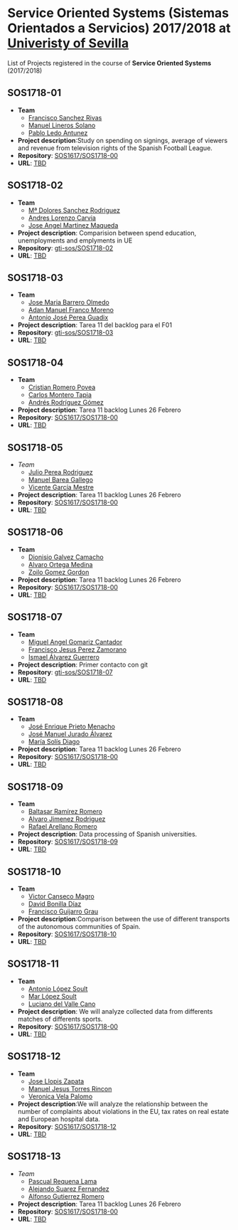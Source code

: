 Service Oriented Systems (Sistemas Orientados a Servicios) 2017/2018 at [Univeristy of Sevilla](http://www.us.es)
===================

List of Projects registered in the course of **Service Oriented Systems** (2017/2018)

## SOS1718-01

- **Team**
  - [Francisco Sanchez Rivas](https://github.com/FranciscoSR11)
  - [Manuel Lineros Solano](https://github.com/ManuLineros)
  - [Pablo Ledo Antunez](https://github.com/PabloLedo97)
- **Project description**:Study on spending on signings, average of viewers and revenue from television rights of the Spanish Football League.
- **Repository**: [SOS1617/SOS1718-00](https://github.com/gti-sos/SOS1718-01)
- **URL**: [TBD](#)

## SOS1718-02 

- **Team**
  - [Mª Dolores Sanchez Rodriguez](https://github.com/LolaSanchez)
  - [Andres Lorenzo Carvia](https://github.com/wirfen)
  - [Jose Angel Martinez Maqueda](https://github.com/joseangelmm)
- **Project description**: Comparision between spend education, unemployments and emplyments in UE
- **Repository**: [gti-sos/SOS1718-02](https://github.com/gti-sos/SOS1718-02)
- **URL**: [TBD](#)

## SOS1718-03 

- **Team**
  - [Jose Maria Barrero Olmedo](https://github.com/josbarolm)
  - [Adan Manuel Franco Moreno](https://github.com/adaframor)
  - [Antonio José Perea Guadix](https://github.com/antpergua)
- **Project description**: Tarea 11 del backlog para el F01
- **Repository**: [gti-sos/SOS1718-03](https://github.com/gti-sos/SOS1718-03)
- **URL**: [TBD](#)

## SOS1718-04

- **Team**
  - [Cristian Romero Povea](https://github.com/crirompov)
  - [Carlos Montero Tapia](https://github.com/carmontap)
  - [Andrés Rodríguez Gómez](https://github.com/rgfandres)
- **Project description**: Tarea 11 backlog Lunes 26 Febrero
- **Repository**: [SOS1617/SOS1718-00](https://github.com/gti-sos/SOS1718-04)
- **URL**: [TBD](#)

## SOS1718-05

- *Team*
  - [Julio Perea Rodriguez](https://github.com/julperrod1)
  - [Manuel Barea Gallego](https://github.com/ManuelBareaGallego)
  - [Vicente García Mestre](https://github.com/vicgarmes)
- **Project description**: Tarea 11 backlog Lunes 26 Febrero
- **Repository**: [SOS1617/SOS1718-00](https://github.com/gti-sos/SOS1718-05)
- **URL**: [TBD](#)

## SOS1718-06

- **Team**
  - [Dionisio Galvez Camacho](https://github.com/diogalcam)
  - [Alvaro Ortega Medina](https://github.com/alvortmed)
  - [Zoilo Gomez Gordon](https://github.com/zoigomgor)
- **Project description**: Tarea 11 backlog Lunes 26 Febrero
- **Repository**: [SOS1617/SOS1718-00](https://github.com/gti-sos/SOS1718-06)
- **URL**: [TBD](#)

## SOS1718-07

- **Team**
    - [Miguel Angel Gomariz Cantador](https://github.com/miguelillo42)
    - [Francisco Jesus Perez Zamorano](https://github.com/fraperzam)
    - [Ismael Álvarez Guerrero](https://github.com/ismalvgue)
- **Project description**: Primer contacto con git
- **Repository**: [gti-sos/SOS1718-07](https://github.com/gti-sos/SOS1718-07)
- **URL**: [TBD](#)

## SOS1718-08

- **Team**
  - [José Enrique Prieto Menacho](https://github.com/josprimen)
  - [José Manuel Jurado Álvarez](https://github.com/jura2alvarez)
  - [María Solís Diago](https://github.com/unpezllamadomiki)
- **Project description**: Tarea 11 backlog Lunes 26 Febrero
- **Repository**: [SOS1617/SOS1718-00](https://github.com/gti-sos/SOS1718-08)
- **URL**: [TBD](#)

## SOS1718-09

- **Team**
  - [Baltasar Ramírez Romero](https://github.com/balramrom)
  - [Alvaro Jimenez Rodriguez](https://github.com/alvjimrod1)
  - [Rafael Arellano Romero](https://github.com/rarellano)
- **Project description**: Data processing of Spanish universities.
- **Repository**: [SOS1617/SOS1718-09](https://github.com/gti-sos/SOS1718-09)
- **URL**: [TBD](#)

## SOS1718-10

- **Team**
  - [Victor Canseco Magro](https://github.com/viccanmag)
  - [David Bonilla Díaz](https://github.com/davidbonilla37)
  - [Francisco Guijarro Grau](https://github.com/Fraguigra)
- **Project description**:Comparison between the use of different transports of the autonomous communities of Spain.
- **Repository**: [SOS1617/SOS1718-10](https://github.com/gti-sos/SOS1718-10)
- **URL**: [TBD](#)

## SOS1718-11

- **Team**
  - [Antonio López Soult](https://github.com/TITANLUX619)
  - [Mar López Soult](https://github.com/soult91)
  - [Luciano del Valle Cano](https://github.com/lucdelcan)
- **Project description**: We will analyze collected data from differents matches of differents sports.
- **Repository**: [SOS1617/SOS1718-00](https://github.com/gti-sos/SOS1718-11)
- **URL**: [TBD](#)

## SOS1718-12

- **Team**
  - [Jose Llopis Zapata](https://github.com/jllopis2)
  - [Manuel Jesus Torres Rincon](https://github.com/mjtr)
  - [Veronica Vela Palomo](https://github.com/kkdekiki)
- **Project description**:We will analyze the relationship between the number of complaints about violations in the EU, tax rates on real estate and European hospital data. 
- **Repository**: [SOS1617/SOS1718-12](https://github.com/gti-sos/SOS1718-12)
- **URL**: [TBD](#)

## SOS1718-13

- *Team*
  - [Pascual Requena Lama](https://github.com/Requena115)
  - [Alejando Suarez Fernandez](https://github.com/AlejandroSuarezFdez)
  - [Alfonso Gutierrez Romero](https://github.com/agr25)
- **Project description**: Tarea 11 backlog Lunes 26 Febrero
- **Repository**: [SOS1617/SOS1718-00](https://github.com/gti-sos/SOS1718-13)
- **URL**: [TBD](#)
